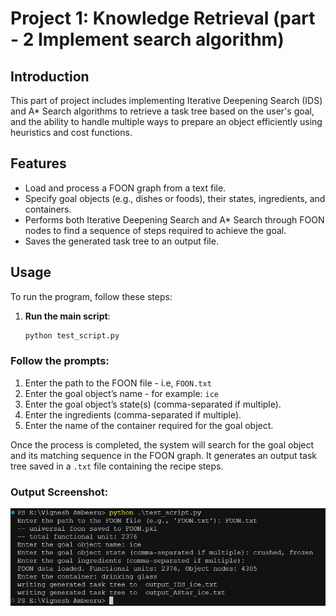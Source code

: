 # Project 1: Knowledge Retrieval (part - 2 Implement search algorithm)

## Introduction

This part of project includes implementing Iterative Deepening Search (IDS) and A\* Search algorithms to retrieve a task tree based on the user's goal, and the ability to handle multiple ways to prepare an object efficiently using heuristics and cost functions.

## Features

- Load and process a FOON graph from a text file.
- Specify goal objects (e.g., dishes or foods), their states, ingredients, and containers.
- Performs both Iterative Deepening Search and A\* Search through FOON nodes to find a sequence of steps required to achieve the goal.
- Saves the generated task tree to an output file.

## Usage

To run the program, follow these steps:

1. **Run the main script**:
   ```bash
   python test_script.py
   ```

### Follow the prompts:

1. Enter the path to the FOON file - i.e, `FOON.txt`
2. Enter the goal object’s name - for example: `ice`
3. Enter the goal object’s state(s) (comma-separated if multiple).
4. Enter the ingredients (comma-separated if multiple).
5. Enter the name of the container required for the goal object.

Once the process is completed, the system will search for the goal object and its matching sequence in the FOON graph. It generates an output task tree saved in a `.txt` file containing the recipe steps.

### Output Screenshot:

![For goal node i.e, ice](output_screenshot.png)
